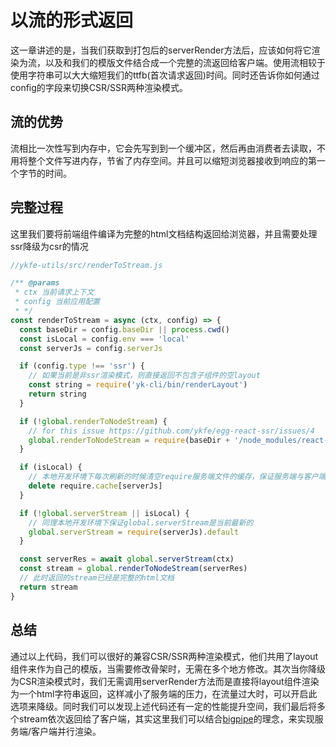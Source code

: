 # 以流的形式返回

这一章讲述的是，当我们获取到打包后的serverRender方法后，应该如何将它渲染为流，以及和我们的模版文件结合成一个完整的流返回给客户端。使用流相较于使用字符串可以大大缩短我们的ttfb(首次请求返回)时间。同时还告诉你如何通过config的字段来切换CSR/SSR两种渲染模式。

## 流的优势

流相比一次性写到内存中，它会先写到到一个缓冲区，然后再由消费者去读取，不用将整个文件写进内存，节省了内存空间。并且可以缩短浏览器接收到响应的第一个字节的时间。

## 完整过程

这里我们要将前端组件编译为完整的html文档结构返回给浏览器，并且需要处理ssr降级为csr的情况

```js
//ykfe-utils/src/renderToStream.js

/** @params
 * ctx 当前请求上下文
 * config 当前应用配置
 * */
const renderToStream = async (ctx, config) => {
  const baseDir = config.baseDir || process.cwd()
  const isLocal = config.env === 'local'
  const serverJs = config.serverJs

  if (config.type !== 'ssr') {
    // 如果当前是非ssr渲染模式，则直接返回不包含子组件的空layout
    const string = require('yk-cli/bin/renderLayout')
    return string
  }

  if (!global.renderToNodeStream) {
    // for this issue https://github.com/ykfe/egg-react-ssr/issues/4
    global.renderToNodeStream = require(baseDir + '/node_modules/react-dom/server').renderToNodeStream
  }

  if (isLocal) {
    // 本地开发环境下每次刷新的时候清空require服务端文件的缓存，保证服务端与客户端渲染结果一致
    delete require.cache[serverJs]
  }

  if (!global.serverStream || isLocal) {
    // 同理本地开发环境下保证global.serverStream是当前最新的
    global.serverStream = require(serverJs).default
  }

  const serverRes = await global.serverStream(ctx)
  const stream = global.renderToNodeStream(serverRes)
  // 此时返回的stream已经是完整的html文档
  return stream
}

```

## 总结

通过以上代码，我们可以很好的兼容CSR/SSR两种渲染模式，他们共用了layout组件来作为自己的模版，当需要修改骨架时，无需在多个地方修改。其次当你降级为CSR渲染模式时，我们无需调用serverRender方法而是直接将layout组件渲染为一个html字符串返回，这样减小了服务端的压力，在流量过大时，可以开启此选项来降级。同时我们可以发现上述代码还有一定的性能提升空间，我们最后将多个stream依次返回给了客户端，其实这里我们可以结合[bigpipe](https://github.com/bigviewjs/bigview)的理念，来实现服务端/客户端并行渲染。